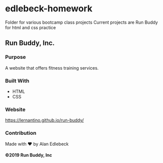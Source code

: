 # edlebeck-homework
Folder for various bootcamp class projects
Current projects are Run Buddy for html and css practice

## Run Buddy, Inc.

### Purpose
A website that offers fitness training services.

### Built With
* HTML
* CSS

### Website
https://lernantino.github.io/run-buddy/

### Contribution
Made with ❤️ by Alan Edlebeck

#### ©️2019 Run Buddy, Inc 